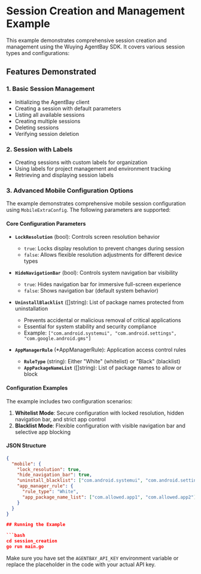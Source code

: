 # Session Creation and Management Example

This example demonstrates comprehensive session creation and management using the Wuying AgentBay SDK. It covers various session types and configurations:

## Features Demonstrated

### 1. Basic Session Management
- Initializing the AgentBay client
- Creating a session with default parameters
- Listing all available sessions
- Creating multiple sessions
- Deleting sessions
- Verifying session deletion

### 2. Session with Labels
- Creating sessions with custom labels for organization
- Using labels for project management and environment tracking
- Retrieving and displaying session labels

### 3. Advanced Mobile Configuration Options

The example demonstrates comprehensive mobile session configuration using `MobileExtraConfig`. The following parameters are supported:

#### Core Configuration Parameters

- **`LockResolution`** (bool): Controls screen resolution behavior
  - `true`: Locks display resolution to prevent changes during session
  - `false`: Allows flexible resolution adjustments for different device types

- **`HideNavigationBar`** (bool): Controls system navigation bar visibility
  - `true`: Hides navigation bar for immersive full-screen experience
  - `false`: Shows navigation bar (default system behavior)

- **`UninstallBlacklist`** ([]string): List of package names protected from uninstallation
  - Prevents accidental or malicious removal of critical applications
  - Essential for system stability and security compliance
  - Example: `["com.android.systemui", "com.android.settings", "com.google.android.gms"]`

- **`AppManagerRule`** (*AppManagerRule): Application access control rules
  - **`RuleType`** (string): Either "White" (whitelist) or "Black" (blacklist)
  - **`AppPackageNameList`** ([]string): List of package names to allow or block

#### Configuration Examples

The example includes two configuration scenarios:

1. **Whitelist Mode**: Secure configuration with locked resolution, hidden navigation bar, and strict app control
2. **Blacklist Mode**: Flexible configuration with visible navigation bar and selective app blocking

#### JSON Structure

```json
{
  "mobile": {
    "lock_resolution": true,
    "hide_navigation_bar": true,
    "uninstall_blacklist": ["com.android.systemui", "com.android.settings"],
    "app_manager_rule": {
      "rule_type": "White",
      "app_package_name_list": ["com.allowed.app1", "com.allowed.app2"]
    }
  }
}

## Running the Example

```bash
cd session_creation
go run main.go
```

Make sure you have set the `AGENTBAY_API_KEY` environment variable or replace the placeholder in the code with your actual API key.

